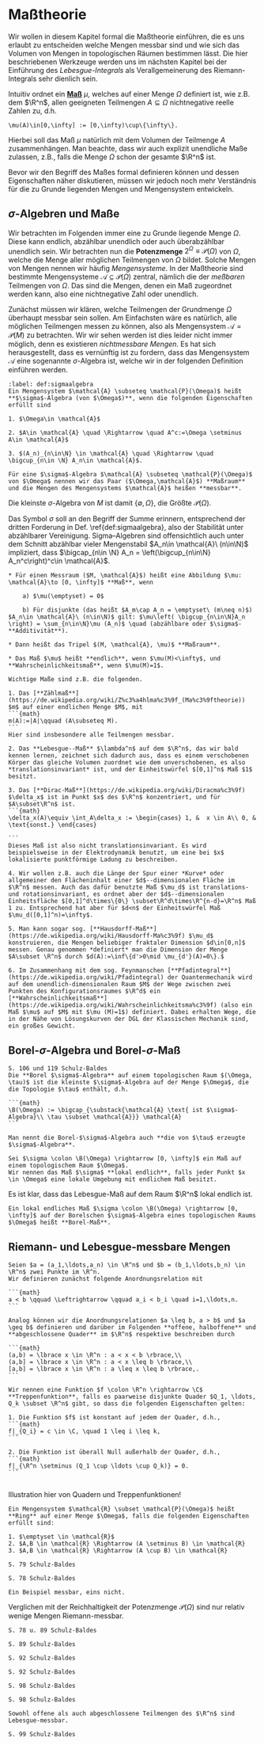 # Maßtheorie

Wir wollen in diesem Kapitel formal die Maßtheorie einführen, die es uns erlaubt zu entscheiden welche Mengen messbar sind und wie sich das Volumen von Mengen in topologischen Räumen bestimmen lässt.
Die hier beschriebenen Werkzeuge werden uns im nächsten Kapitel bei der Einführung des *Lebesgue-Integrals* als Verallgemeinerung des Riemann-Integrals sehr dienlich sein.

Intuitiv ordnet ein [**Maß**](https://de.wikipedia.org/wiki/Ma%c3%9f_(Mathematik)) $\mu$, welches auf einer Menge $\Omega$ definiert ist, wie z.B. dem $\R^n$, allen geeigneten Teilmengen $A\subseteq \Omega$ nichtnegative reelle Zahlen zu, d.h.

```{math}
\mu(A)\in[0,\infty] := [0,\infty)\cup\{\infty\}.
```

Hierbei soll das Maß $\mu$ natürlich mit dem Volumen der Teilmenge $A$ zusammenhängen.
Man beachte, dass wir auch explizit unendliche Maße zulassen, z.B., falls die Menge $\Omega$ schon der gesamte $\R^n$ ist.

Bevor wir den Begriff des Maßes formal definieren können und dessen Eigenschaften näher diskutieren, müssen wir jedoch noch mehr Verständnis für die zu Grunde liegenden Mengen und Mengensystem entwickeln.

## $\sigma$-Algebren und Maße

Wir betrachten im Folgenden immer eine zu Grunde liegende Menge $\Omega$.
Diese kann endlich, abzählbar unendlich oder auch überabzählbar unendlich sein.
Wir betrachten nun die **Potenzmenge** $2^\Omega \equiv\mathcal{P}(\Omega)$ von $\Omega$, welche die Menge aller möglichen Teilmengen von $\Omega$ bildet.
Solche Mengen von Mengen nennen wir häufig *Mengensysteme*.
In der Maßtheorie sind bestimmte Mengensysteme $\mathcal{A} \subseteq \mathcal{P}(\Omega)$ zentral, nämlich die der *meßbaren* Teilmengen von $\Omega$.
Das sind die Mengen, denen ein Maß zugeordnet werden kann, also eine nichtnegative Zahl oder unendlich.

Zunächst müssen wir klären, welche Teilmengen der Grundmenge $\Omega$ überhaupt messbar sein sollen.
Am Einfachsten wäre es natürlich, alle möglichen Teilmengen messen zu können, also als Mengensystem $\mathcal{A} = \mathcal{P}(M)$ zu betrachten.
Wir wir sehen werden ist dies leider nicht immer möglich, denn es existieren *nichtmessbare Mengen*.
Es hat sich herausgestellt, dass es vernünftig ist zu fordern, dass das Mengensystem $\mathcal{A}$ eine sogenannte $\sigma$-Algebra ist, welche wir in der folgenden Definition einführen werden.

````{prf:definition} $\sigma$-Algebra und Maßraum
:label: def:sigmaalgebra
Ein Mengensystem $\mathcal{A} \subseteq \mathcal{P}(\Omega)$ heißt **$\sigma$-Algebra (von $\Omega$)**, wenn die folgenden Eigenschaften erfüllt sind

1. $\Omega\in \mathcal{A}$

2. $A\in \mathcal{A} \quad \Rightarrow \quad A^c:=\Omega \setminus A\in \mathcal{A}$

3. $(A_n)_{n\in\N} \in \mathcal{A} \quad \Rightarrow \quad \bigcup_{n\in \N} A_n\in \mathcal{A}$.

Für eine $\sigma$-Algebra $\mathcal{A} \subseteq \mathcal{P}(\Omega)$ von $\Omega$ nennen wir das Paar ($\Omega,\mathcal{A}$) **Maßraum** und die Mengen des Mengensystems $\mathcal{A}$ heißen **messbar**.
````

Die kleinste $\sigma$-Algebra von $M$ ist damit $\{\emptyset, \Omega\}$, die Größte $\mathcal{P}(\Omega)$.

Das Symbol $\sigma$ soll an den Begriff der Summe erinnern, entsprechend der
dritten Forderung in Def. \ref{def:sigmaalgebra}, also der Stabilität unter abzählbarer Vereinigung.
Sigma–Algebren sind offensichtlich auch unter dem Schnitt abzählbar vieler
Mengenstabil $A_n\in \mathcal{A}\ (n\in\N)$ impliziert, dass $\bigcap_{n\in \N} A_n = \left(\bigcup_{n\in\N} A_n^c\right)^c\in \mathcal{A}$.

````{prf:definition}
* Für einen Messraum ($M, \mathcal{A}$) heißt eine Abbildung $\mu: \mathcal{A}\to [0, \infty]$ **Maß**, wenn

    a) $\mu(\emptyset) = 0$

    b) Für disjunkte (das heißt $A_m\cap A_n = \emptyset\ (m\neq n)$) $A_n\in \mathcal{A}\ (n\in\N)$ gilt: $\mu\left( \bigcup_{n\in\N}A_n \right) = \sum_{n\in\N}\mu (A_n)$ \quad (abzählbare oder $\sigma$-**Additivität**).

* Dann heißt das Tripel $(M, \mathcal{A}, \mu)$ **Maßraum**.

* Das Maß $\mu$ heißt **endlich**, wenn $\mu(M)<\infty$, und **Wahrscheinlichkeitsmaß**, wenn $\mu(M)=1$.
````

````{prf:example}
Wichtige Maße sind z.B. die folgenden.

1. Das [**Zählmaß**](https://de.wikipedia.org/wiki/Z%c3%a4hlma%c3%9f_(Ma%c3%9ftheorie)) $m$ auf einer endlichen Menge $M$, mit 
```{math}
m(A):=|A|\qquad (A\subseteq M).
```
Hier sind insbesondere alle Teilmengen messbar.

2. Das **Lebesgue--Maß** $\lambda^n$ auf dem $\R^n$, das wir bald kennen lernen, zeichnet sich dadurch aus, dass es einem verschobenen Körper das gleiche Volumen zuordnet wie dem unverschobenen, es also *translationsinvariant* ist, und der Einheitswürfel $[0,1]^n$ Maß $1$ besitzt.

3. Das [**Dirac-Maß**](https://de.wikipedia.org/wiki/Diracma%c3%9f) $\delta_x$ ist im Punkt $x$ des $\R^n$ konzentriert, und für $A\subset\R^n$ ist.
```{math}
\delta_x(A)\equiv \int_A\delta_x := \begin{cases} 1, &  x \in A\\ 0, & \text{sonst.} \end{cases}

```
Dieses Maß ist also nicht translationsinvariant. Es wird beispielsweise in der Elektrodynamik benutzt, um eine bei $x$ lokalisierte punktförmige Ladung zu beschreiben.

4. Wir wollen z.B. auch die Länge der Spur einer *Kurve* oder allgemeiner den Flächeninhalt einer $d$--dimensionalen Fläche im $\R^n$ messen. Auch das dafür benutzte Maß $\mu_d$ ist translations- und rotationsinvariant, es ordnet aber der $d$--dimensionalen Einheitsfläche $[0,1]^d\times\{0\} \subset\R^d\times\R^{n-d}=\R^n$ Maß 1 zu. Entsprechend hat aber für $d<n$ der Einheitswürfel Maß $\mu_d([0,1]^n)=\infty$.

5. Man kann sogar sog. [**Hausdorff-Maß**](https://de.wikipedia.org/wiki/Hausdorff-Ma%c3%9f) $\mu_d$ konstruieren, die Mengen beliebiger fraktaler Dimension $d\in[0,n]$ messen. Genau genommen *definiert* man die Dimension der Menge $A\subset \R^n$ durch $d(A):=\inf\{d'>0\mid \mu_{d'}(A)=0\}.$

6. Im Zusammenhang mit dem sog. Feynmanschen [**Pfadintegral**](https://de.wikipedia.org/wiki/Pfadintegral) der Quantenmechanik wird auf dem unendlich-dimensionalen Raum $M$ der Wege zwischen zwei Punkten des Konfigurationsraumes $\R^d$ ein [**Wahrscheinlichkeitsmaß**](https://de.wikipedia.org/wiki/Wahrscheinlichkeitsma%c3%9f) (also ein Maß $\mu$ auf $M$ mit $\mu (M)=1$) definiert. Dabei erhalten Wege, die in der Nähe von Lösungskurven der DGL der Klassischen Mechanik sind, ein großes Gewicht.
````

## Borel-$\sigma$-Algebra und Borel-$\sigma$-Maß

````{prf:definition} Borel $\sigma$-Algebra
S. 106 und 119 Schulz-Baldes
Die **Borel $\sigma$-Algebra** auf einem topologischen Raum $(\Omega, \tau)$ ist die kleinste $\sigma$-Algebra auf der Menge $\Omega$, die die Topologie $\tau$ enthält, d.h.

```{math}
\B(\Omega) := \bigcap_{\substack{\mathcal{A} \text{ ist $\sigma$-Algebra}\\ \tau \subset \mathcal{A}}} \mathcal{A}
```

Man nennt die Borel-$\sigma$-Algebra auch **die von $\tau$ erzeugte $\sigma$-Algebra**.
````

````{prf:definition} Lokale Endlichkeit von Maßen
Sei $\sigma \colon \B(\Omega) \rightarrow [0, \infty]$ ein Maß auf einem topologischem Raum $\Omega$.
Wir nennen das Maß $\sigma$ **lokal endlich**, falls jeder Punkt $x \in \Omega$ eine lokale Umgebung mit endlichem Maß besitzt.
````

Es ist klar, dass das Lebesgue-Maß auf dem Raum $\R^n$ lokal endlich ist.

````{prf:definition} Borel-Maß
Ein lokal endliches Maß $\sigma \colon \B(\Omega) \rightarrow [0, \infty]$ auf der Borelschen $\sigma$-Algebra eines topologischen Raums $\Omega$ heißt **Borel-Maß**.
````

## Riemann- und Lebesgue-messbare Mengen

````{prf:definition} Mehrdimensionale Quader
Seien $a = (a_1,\ldots,a_n) \in \R^n$ und $b = (b_1,\ldots,b_n) \in \R^n$ zwei Punkte im \R^n.
Wir definieren zunächst folgende Anordnungsrelation mit

```{math}
a < b \qquad \Leftrightarrow \qquad a_i < b_i \quad i=1,\ldots,n.
```

Analog können wir die Anordnungsrelationen $a \leq b, a > b$ und $a \geq b$ definieren und darüber im Folgenden **offene, halboffene** und **abgeschlossene Quader** im $\R^n$ respektive beschreiben durch

```{math}
(a,b) = \lbrace x \in \R^n : a < x < b \rbrace,\\
(a,b] = \lbrace x \in \R^n : a < x \leq b \rbrace,\\
[a,b] = \lbrace x \in \R^n : a \leq x \leq b \rbrace,.
```

````

````{prf:definition} Mehrdimensionale Treppenfunktion
Wir nennen eine Funktion $f \colon \R^n \rightarrow \C$ **Treppenfunktion**, falls es paarweise disjunkte Quader $Q_1, \ldots, Q_k \subset \R^n$ gibt, so dass die folgenden Eigenschaften gelten:

1. Die Funktion $f$ ist konstant auf jedem der Quader, d.h.,
```{math}
f|_{Q_i} = c \in \C, \quad 1 \leq i \leq k,
```

2. Die Funktion ist überall Null außerhalb der Quader, d.h.,
```{math}
f|_{\R^n \setminus (Q_1 \cup \ldots \cup Q_k)} = 0.
```


````

Illustration hier von Quadern und Treppenfunktionen!

````{prf:definition} Ring
Ein Mengensystem $\mathcal{R} \subset \mathcal{P}(\Omega)$ heißt **Ring** auf einer Menge $\Omega$, falls die folgenden Eigenschaften erfüllt sind:

1. $\emptyset \in \mathcal{R}$
2. $A,B \in \mathcal{R} \Rightarrow (A \setminus B) \in \mathcal{R}
3. $A,B \in \mathcal{R} \Rightarrow (A \cup B) \in \mathcal{R}
````

````{prf:lemma} Der von halboffenen Quadern erzeugte Ring
S. 79 Schulz-Baldes
````


````{prf:remark} Riemann-messbare Mengen
S. 78 Schulz-Baldes
````

````{prf:example} Riemann-Messbarkeit
Ein Beispiel messbar, eins nicht.
````

Verglichen mit der Reichhaltigkeit der Potenzmenge $\mathcal{P}(\Omega)$ sind nur relativ wenige Mengen Riemann-messbar.

````{prf:definition} Äußeres Lebesguesches Maß
S. 78 u. 89 Schulz-Baldes
````

````{prf:theorem} Eigenschaften des Lebesgue Maßes
S. 89 Schulz-Baldes
````

````{prf:definition} Lebesgue-messbare Mengen
S. 92 Schulz-Baldes
````

````{prf:example} Lebesgue-messbare Mengen
S. 92 Schulz-Baldes
````

````{prf:definition} Lebesgue-Nullmengen
S. 98 Schulz-Baldes
````

````{prf:lemma} Eigenschaften von Lebesgue-Nullmengen
S. 98 Schulz-Baldes
````

````{prf:theorem} Lebesgue-Messbarkeit von Teilmengen im $\R^n$
Sowohl offene als auch abgeschlossene Teilmengen des $\R^n$ sind Lebesgue-messbar.
````
````{prf:proof}
S. 99 Schulz-Baldes
````